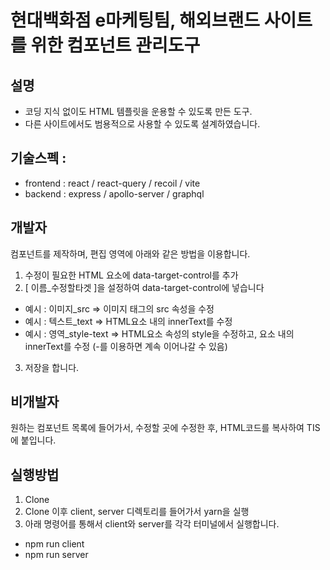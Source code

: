 ﻿# 현대백화점 e마케팅팀, 해외브랜드 사이트를 위한 컴포넌트 관리도구
## 설명 
- 코딩 지식 없이도 HTML 템플릿을 운용할 수 있도록 만든 도구.
- 다른 사이트에서도 범용적으로 사용할 수 있도록 설계하였습니다.

## 기술스펙 : 
- frontend : react / react-query / recoil / vite 
- backend : express / apollo-server / graphql

## 개발자 
컴포넌트를 제작하며, 편집 영역에 아래와 같은 방법을 이용합니다.
1. 수정이 필요한 HTML 요소에 data-target-control를 추가
2. [ 이름_수정할타겟 ]을 설정하여 data-target-control에 넣습니다
- 예시 : 이미지_src => 이미지 태그의 src 속성을 수정
- 예시 : 텍스트_text => HTML요소 내의 innerText를 수정
- 예시 : 영역_style-text => HTML요소 속성의 style을 수정하고, 요소 내의 innerText를 수정 (-를 이용하면 계속 이어나갈 수 있음)
3. 저장을 합니다.

## 비개발자 
원하는 컴포넌트 목록에 들어가서, 수정할 곳에 수정한 후, HTML코드를 복사하여 TIS에 붙입니다.

## 실행방법
1. Clone
2. Clone 이후 client, server 디렉토리를 들어가서 yarn을 실행
3. 아래 명령어를 통해서 client와 server를 각각 터미널에서 실행합니다.
- npm run client
- npm run server
